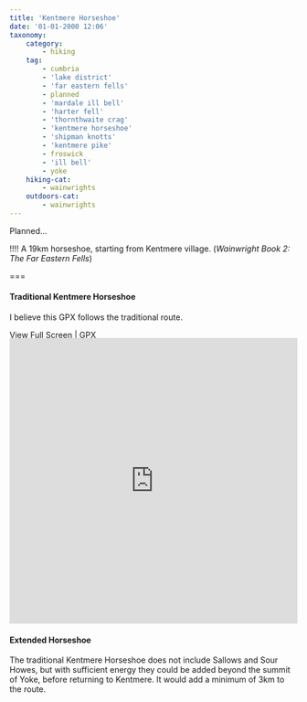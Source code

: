 ```yaml
---
title: 'Kentmere Horseshoe'
date: '01-01-2000 12:06'
taxonomy:
    category:
        - hiking
    tag:
        - cumbria
        - 'lake district'
        - 'far eastern fells'
        - planned
        - 'mardale ill bell'
        - 'harter fell'
        - 'thornthwaite crag'
        - 'kentmere horseshoe'
        - 'shipman knotts'
        - 'kentmere pike'
        - froswick
        - 'ill bell'
        - yoke
    hiking-cat:
        - wainwrights
    outdoors-cat:
        - wainwrights
---
```


Planned...

!!!! A 19km horseshoe, starting from Kentmere village. (*Wainwright Book 2: The Far Eastern Fells*)

===

#### Traditional Kentmere Horseshoe

I believe this GPX follows the traditional route.

[View Full Screen](https://map.mootparadox.com/full/kentmere-plan) | [GPX](https://map.mootparadox.com/gpx/kentmere-plan)  
<p><iframe src="https://map.mootparadox.com/embed/kentmere-plan" height="500" width="100%" style="border:none; margin-top:-1.2em;"></iframe></p>

#### Extended Horseshoe

The traditional Kentmere Horseshoe does not include Sallows and Sour Howes, but with sufficient energy they could be added beyond the summit of Yoke, before returning to Kentmere. It would add a minimum of 3km to the route.